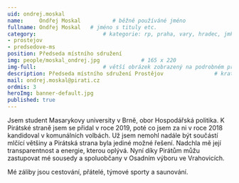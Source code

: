 ```yaml
---
uid: ondrej.moskal
name:     Ondřej Moskal          # běžně používáné jméno
fullname: Ondřej Moskal   # jméno s tituly etc.
category:                     # kategorie: rp, praha, vary, hradec, jmk, senat
- prostejov
- predsedove-ms
position: Předseda místního sdružení
img: people/moskal_ondrej.jpg             # 165 x 220
img-full:                     # větší obrázek zobrazený na podrobném profilu
description: Předseda místního sdružení Prostějov                # kratký popis, max 160 znaků
mail: ondrej.moskal@pirati.cz
ordmis: 3
heroImg: banner-default.jpg
published: true
--- 
```

Jsem student Masarykovy university v Brně, obor Hospodářská politika. K Pirátské straně jsem se přidal v roce 2019, poté co jsem za ni v roce 2018 kandidoval v komunálních volbách. Už jsem nemohl nadále být součástí mlčící většiny a Pirátská strana byla jediné možné řešení. Nadchla mě její transparentnost a energie, kterou oplývá. Nyní díky Pirátům můžu zastupovat mé sousedy a spoluobčany v Osadním výboru ve Vrahovicích.

Mé záliby jsou cestování, přátelé, týmové sporty a saunování.
